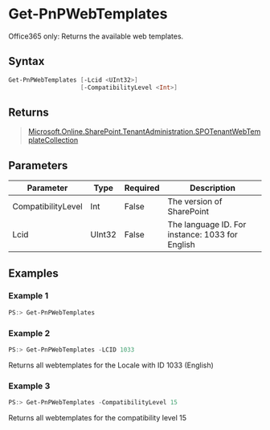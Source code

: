 # Get-PnPWebTemplates
Office365 only: Returns the available web templates.
## Syntax
```powershell
Get-PnPWebTemplates [-Lcid <UInt32>]
                    [-CompatibilityLevel <Int>]
```


## Returns
>[Microsoft.Online.SharePoint.TenantAdministration.SPOTenantWebTemplateCollection](https://msdn.microsoft.com/en-us/library/microsoft.online.sharepoint.tenantadministration.spotenantwebtemplatecollection.aspx)

## Parameters
Parameter|Type|Required|Description
---------|----|--------|-----------
|CompatibilityLevel|Int|False|The version of SharePoint|
|Lcid|UInt32|False|The language ID. For instance: 1033 for English|
## Examples

### Example 1
```powershell
PS:> Get-PnPWebTemplates
```


### Example 2
```powershell
PS:> Get-PnPWebTemplates -LCID 1033
```
Returns all webtemplates for the Locale with ID 1033 (English)

### Example 3
```powershell
PS:> Get-PnPWebTemplates -CompatibilityLevel 15
```
Returns all webtemplates for the compatibility level 15
